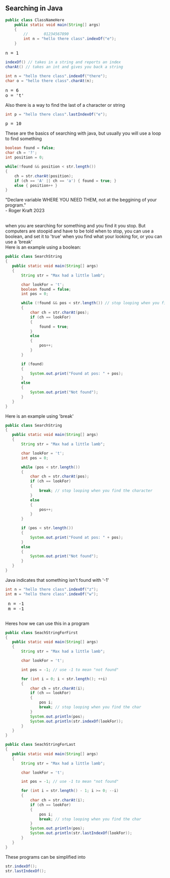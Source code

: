 ## Searching in Java
```java
public class ClassNameHere 
    public static void main(String[] args)
    {
        //       01234567890
        int n = "hello there class".indexOf("e");
    }
```
<pre>
n = 1
</pre>
```java
indexOf() // takes in a string and reports an index
charAt() // takes an int and gives you back a string

int n = "hello there class".indexOf("there");
char o = "hello there class".charAt(n);
```
<pre>
n = 6
o = 't'
</pre>

Also there is a way to find the last of a character or string
```java
int p = "hello there class".lastIndexOf("e");
```
<pre>
p = 10
</pre>

These are the basics of searching with java, but usually you will use a loop to find something
```java
boolean found = false;
char ch = '?';
int position = 0;

while(!found && position < str.length())
{
    ch = str.charAt(position);
    if (ch == 'A' || ch == 'a') { found = true; }
    else { position++ }
}
```
"Declare variable WHERE YOU NEED THEM, not at the beggining of your program."
 <br>\- Roger Kraft 2023 

 <br>
 when you are searching for something and you find it you stop. But computers are stoopid and have to be told when to stop, you can use a boolean, and set it to 'true' when you find what your looking for, or you can use a 'break' <br>
 Here is an example using a boolean: 

 ```java
 public class SearchString
 {
    public static void main(String[] args)
    {
        String str = "Max had a little lamb";

        char lookFor = 't';
        boolean found = false;
        int pos = 0;

        while (!found && pos < str.length()) // stop looping when you find the character
        {
            char ch = str.charAt(pos);
            if (ch == lookFor)
            {
                found = true;
            }
            else
            {
                pos++;
            }
        }

        if (found)
        {
            System.out.print("Found at pos: " + pos);
        }
        else
        {
            System.out.print("Not found");
        }
    }
 }
 ```
Here is an example using 'break'
 ```java
 public class SearchString
 {
    public static void main(String[] args)
    {
        String str = "Max had a little lamb";

        char lookFor = 't';
        int pos = 0;

        while (pos < str.length())
        {
            char ch = str.charAt(pos);
            if (ch == lookFor)
            {
                break; // stop looping when you find the character
            }
            else
            {
                pos++;
            }
        }

        if (pos < str.length())
        {
            System.out.print("Found at pos: " + pos);
        }
        else
        {
            System.out.print("Not found");
        }
    }
 }
 ```

 Java indicates that something isn't found with '-1'
 ```java
 int n = "hello there class".indexOf("z");
 int m = "hello there class".indexOf("w");
 ```
 <pre>
 n = -1
 m = -1
 </pre>

 Heres how we can use this in a program
 ```java
 public class SeachStringForFirst
 {
    public static void main(String[] args)
    {
        String str = "Max had a little lamb";

        char lookFor = 't';

        int pos = -1; // use -1 to mean "not found"

        for (int i = 0; i < str.length(); ++i)
        {
            char ch = str.charAt(i);
            if (ch == lookFor)
            {
                pos i;
                break; // stop looping when you find the char
            }
            System.out.println(pos);
            System.out.println(str.indexOf(lookFor));
        }
    }
 }
 ```
 ```java
 public class SeachStringForLast
 {
    public static void main(String[] args)
    {
        String str = "Max had a little lamb";

        char lookFor = 't';

        int pos = -1; // use -1 to mean "not found"

        for (int i = str.length() - 1; i >= 0; --i)
        {
            char ch = str.charAt(i);
            if (ch == lookFor)
            {
                pos i;
                break; // stop looping when you find the char
            }
            System.out.println(pos);
            System.out.println(str.lastIndexOf(lookFor));
        }
    }
 }
 ```
These programs can be simplified into 
```java
str.indexOf();
str.lastIndexOf();
```
